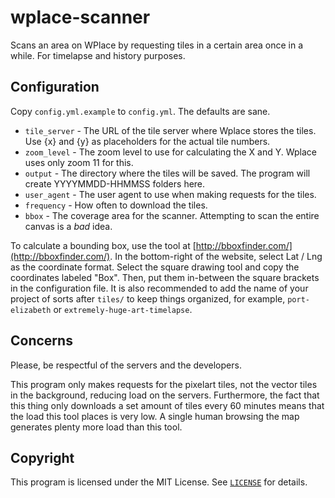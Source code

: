 # wplace-scanner
Scans an area on WPlace by requesting tiles in a certain area once in a while. For timelapse and history purposes.

## Configuration
Copy `config.yml.example` to `config.yml`. The defaults are sane.

- `tile_server` - The URL of the tile server where Wplace stores the tiles. Use {x} and {y} as placeholders for the actual tile numbers.
- `zoom_level` - The zoom level to use for calculating the X and Y. Wplace uses only zoom 11 for this.
- `output` - The directory where the tiles will be saved. The program will create YYYYMMDD-HHMMSS folders here.
- `user_agent` - The user agent to use when making requests for the tiles.
- `frequency` - How often to download the tiles.
- `bbox` - The coverage area for the scanner. Attempting to scan the entire canvas is a *bad* idea.

To calculate a bounding box, use the tool at [http://bboxfinder.com/](http://bboxfinder.com/). In the bottom-right of the website, select Lat / Lng as the coordinate format. Select the square drawing tool and copy the coordinates labeled "Box". Then, put them in-between the square brackets in the configuration file. It is also recommended to add the name of your project of sorts after `tiles/` to keep things organized, for example, `port-elizabeth` or `extremely-huge-art-timelapse`.

## Concerns
Please, be respectful of the servers and the developers.

This program only makes requests for the pixelart tiles, not the vector tiles in the background, reducing load on the servers. Furthermore, the fact that this thing only downloads a set amount of tiles every 60 minutes means that the load this tool places is very low. A single human browsing the map generates plenty more load than this tool.

## Copyright
This program is licensed under the MIT License. See [`LICENSE`](./LICENSE) for details.
